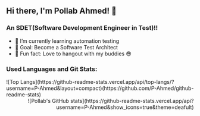 ## Hi there, I'm Pollab Ahmed! 👋

### An SDET(Software Development Engineer in Test)!!

- :seedling: I’m currently learning automation testing
- :evergreen_tree: Goal: Become a Software Test Architect
- :sunrise_over_mountains: Fun fact: Love to hangout with my buddies :sunglasses:


### Used Languages and Git Stats:
<div align = "left">![Top Langs](https://github-readme-stats.vercel.app/api/top-langs/?username=P-Ahmed&layout=compact)(https://github.com/P-Ahmed/github-readme-stats)</div>

<div align = "right">![Pollab's GitHub stats](https://github-readme-stats.vercel.app/api?username=P-Ahmed&show_icons=true&theme=deafult)
</div>
